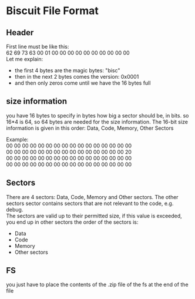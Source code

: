 # Biscuit File Format
## Header
First line must be like this:\
62 69 73 63 00 01 00 00 00 00 00 00 00 00 00 00\
Let me explain:
 - the first 4 bytes are the magic bytes: "bisc"
 - then in the next 2 bytes comes the version: 0x0001
 - and then only zeros come until we have the 16 bytes full

## size information
you have 16 bytes to specify in bytes how big a sector should be, in bits.
so 16*4 is 64, so 64 bytes are needed for the size information.
The 16-bit size information is given in this order:
Data, Code, Memory, Other Sectors

Example:\
00 00 00 00 00 00 00 00 00 00 00 00 00 00 00 00\
00 00 00 00 00 00 00 00 00 00 00 00 00 00 00 20\
00 00 00 00 00 00 00 00 00 00 00 00 00 00 00 00\
00 00 00 00 00 00 00 00 00 00 00 00 00 00 00 00

## Sectors
There are 4 sectors: Data, Code, Memory and Other sectors.
The other sectors sector contains sectors that are not relevant to the code, e.g. debug.\
The sectors are valid up to their permitted size, if this value is exceeded, you end up in other sectors
the order of the sectors is:
 - Data
 - Code
 - Memory
 - Other sectors

## FS
you just have to place the contents of the .zip file of the fs at the end of the file